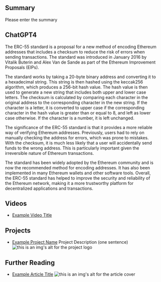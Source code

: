 ## Summary

Please enter the summary

## ChatGPT4

The ERC-55 standard is a proposal for a new method of encoding Ethereum addresses that includes a checksum to reduce the risk of errors when sending transactions. The standard was introduced in January 2016 by Vitalik Buterin and Alex Van de Sande as part of the Ethereum Improvement Proposals (EIPs).

The standard works by taking a 20-byte binary address and converting it to a hexadecimal string. This string is then hashed using the keccak256 algorithm, which produces a 256-bit hash value. The hash value is then used to generate a new string that includes both upper and lower case letters. The checksum is calculated by comparing each character in the original address to the corresponding character in the new string. If the character is a letter, it is converted to upper case if the corresponding character in the hash value is greater than or equal to 8, and left as lower case otherwise. If the character is a number, it is left unchanged.

The significance of the ERC-55 standard is that it provides a more reliable way of verifying Ethereum addresses. Previously, users had to rely on manually checking the address for errors, which was prone to mistakes. With the checksum, it is much less likely that a user will accidentally send funds to the wrong address. This is particularly important given the irreversible nature of Ethereum transactions.

The standard has been widely adopted by the Ethereum community and is now the recommended method for encoding addresses. It has also been implemented in many Ethereum wallets and other software tools. Overall, the ERC-55 standard has helped to improve the security and reliability of the Ethereum network, making it a more trustworthy platform for decentralized applications and transactions.

## Videos

- [Example Video Title](https://www.youtube.com/watch?v=TDGq4aeevgY)

## Projects

- [Example Project Name](https://xxxx.xxx/xxxxx) Project Description (one sentence) ![this is an img's alt for the project logo](https://xxxx.xxx/project-logo.xxx)

## Further Reading

- [Example Article Title](https://xxxx.xxx/xxxxx) ![this is an img's alt for the article cover](https://xxxx.xxx/article-cover.xxx)
